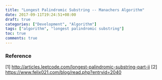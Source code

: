 ```yaml
---
title: "Longest Palindromic Substring -- Manachers Algorithm"
date: 2017-09-11T19:24:51+08:00
draft: true
categories: ["Development", "Algorithm"]
tags: ["algorithm", "longest palindromic substring"]
toc: true
comments: true
---
```


### Reference

[1] http://articles.leetcode.com/longest-palindromic-substring-part-ii
[2] https://www.felix021.com/blog/read.php?entryid=2040
